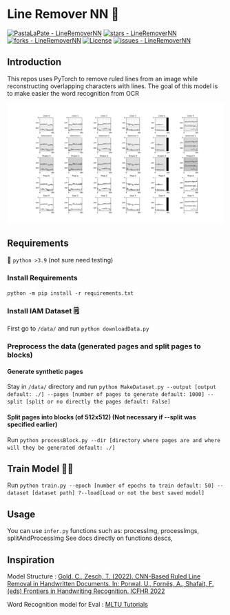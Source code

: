 # Line Remover NN 🚀

[![PastaLaPate - LineRemoverNN](https://img.shields.io/static/v1?label=PastaLaPate&message=LineRemoverNN&color=blue&logo=github)](https://github.com/PastaLaPate/LineRemoverNN "Go to GitHub repo")
[![stars - LineRemoverNN](https://img.shields.io/github/stars/PastaLaPate/LineRemoverNN?style=social)](https://github.com/PastaLaPate/LineRemoverNN)
[![forks - LineRemoverNN](https://img.shields.io/github/forks/PastaLaPate/LineRemoverNN?style=social)](https://github.com/PastaLaPate/LineRemoverNN)
[![License](https://img.shields.io/badge/License-BSD_3-blue)](#license)
[![issues - LineRemoverNN](https://img.shields.io/github/issues/PastaLaPate/LineRemoverNN)](https://github.com/PastaLaPate/LineRemoverNN/issues)

## Introduction

This repos uses PyTorch to remove ruled lines from an image while reconstructing overlapping characters with lines.
The goal of this model is to make easier the word recognition from OCR

![Example](images/Figure_2.png)

## Requirements

🐍 `python >3.9` (not sure need testing)

### Install Requirements

`python -m pip install -r requirements.txt`

### Install IAM Dataset 🗒️

First go to `/data/` and run `python downloadData.py`

### Preprocess the data (generated pages and split pages to blocks)

#### Generate synthetic pages

Stay in `/data/` directory and run `python MakeDataset.py --output [output default: ./] --pages [number of pages to generate default: 1000] --split [split or no directly the pages default: False]`

#### Split pages into blocks (of 512x512) (Not necessary if --split was specified earlier)

Run `python processBlock.py --dir [directory where pages are and where will they be generated default: ./]`

## Train Model 🧑‍🏫

Run `python train.py --epoch [number of epochs to train default: 50] --dataset [dataset path] ?--load[Load or not the best saved model]`

## Usage

You can use `infer.py` functions such as:
processImg,
processImgs,
splitAndProcessImg
See docs directly on functions descs,

## Inspiration

Model Structure : [Gold, C., Zesch, T. (2022). CNN-Based Ruled Line Removal in Handwritten Documents. In: Porwal, U., Fornés, A., Shafait, F. (eds) Frontiers in Handwriting Recognition. ICFHR 2022](https://doi.org/10.1007/978-3-031-21648-0_36)

Word Recognition model for Eval : [MLTU Tutorials](https://github.com/pythonlessons/mltu/tree/main/Tutorials/08_handwriting_recognition_torch)
